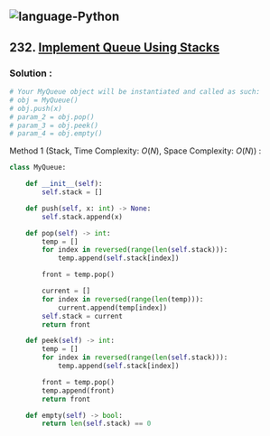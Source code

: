 ![language-Python](https://img.shields.io/badge/%20-Python-ffd43b?style=for-the-badge&logo=PYTHON)
---

## 232. [Implement Queue Using Stacks](https://leetcode.com/problems/implement-queue-using-stacks)

### Solution :

```python
# Your MyQueue object will be instantiated and called as such:
# obj = MyQueue()
# obj.push(x)
# param_2 = obj.pop()
# param_3 = obj.peek()
# param_4 = obj.empty()
```

Method 1 (Stack, Time Complexity: $O(N)$, Space Complexity: $O(N)$) :
```python
class MyQueue:

    def __init__(self):
        self.stack = []

    def push(self, x: int) -> None:
        self.stack.append(x)

    def pop(self) -> int:
        temp = []
        for index in reversed(range(len(self.stack))):
            temp.append(self.stack[index])

        front = temp.pop()

        current = []
        for index in reversed(range(len(temp))):
            current.append(temp[index])
        self.stack = current
        return front

    def peek(self) -> int:
        temp = []
        for index in reversed(range(len(self.stack))):
            temp.append(self.stack[index])

        front = temp.pop()
        temp.append(front)
        return front

    def empty(self) -> bool:
        return len(self.stack) == 0
```
